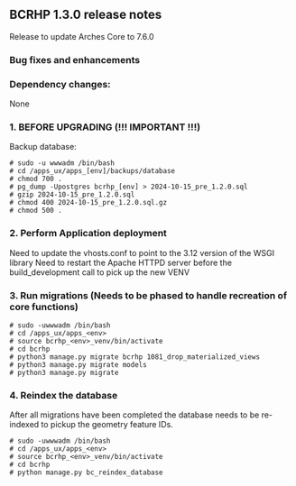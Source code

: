 BCRHP 1.3.0 release notes
------------------------
Release to update Arches Core to 7.6.0

### Bug fixes and enhancements

### Dependency changes:
None

### 1. BEFORE UPGRADING (!!! IMPORTANT !!!)

Backup database:
```shell
# sudo -u wwwadm /bin/bash
# cd /apps_ux/apps_[env]/backups/database
# chmod 700 .
# pg_dump -Upostgres bcrhp_[env] > 2024-10-15_pre_1.2.0.sql
# gzip 2024-10-15_pre_1.2.0.sql
# chmod 400 2024-10-15_pre_1.2.0.sql.gz
# chmod 500 .
```

### 2. Perform Application deployment
Need to update the vhosts.conf to point to the 3.12 version of the WSGI library
Need to restart the Apache HTTPD server before the build_development call
to pick up the new VENV

### 3. Run migrations (Needs to be phased to handle recreation of core functions)
```shell
# sudo -uwwwadm /bin/bash
# cd /apps_ux/apps_<env>
# source bcrhp_<env>_venv/bin/activate
# cd bcrhp
# python3 manage.py migrate bcrhp 1081_drop_materialized_views
# python3 manage.py migrate models
# python3 manage.py migrate
```


### 4. Reindex the database
After all migrations have been completed the database needs to be re-indexed to
pickup the geometry feature IDs.
```shell
# sudo -uwwwadm /bin/bash
# cd /apps_ux/apps_<env>
# source bcrhp_<env>_venv/bin/activate
# cd bcrhp
# python manage.py bc_reindex_database
```
